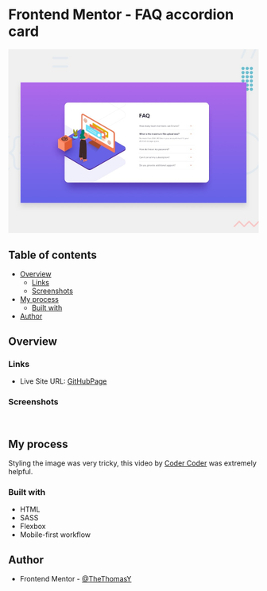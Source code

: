 # Frontend Mentor - FAQ accordion card

![Design preview for the FAQ accordion card coding challenge](./design/desktop-preview.jpg)

## Table of contents

- [Overview](#overview)
  - [Links](#links)
  - [Screenshots](#screenshots)
- [My process](#my-process)
  - [Built with](#built-with)
- [Author](#author)

## Overview

### Links

- Live Site URL: [GitHubPage](https://thethomasy.github.io/FAQ-Accordion-Card/)

### Screenshots

<p float="left">
  <img src="" width="300px">
  <img src="">
</p>

## My process

Styling the image was very tricky, this video by [Coder Coder](https://www.youtube.com/watch?v=FboXxLxg8eo&t=4152s) was extremely helpful.

### Built with

- HTML
- SASS
- Flexbox
- Mobile-first workflow

## Author

- Frontend Mentor - [@TheThomasY](https://www.frontendmentor.io/profile/TheThomasY)
